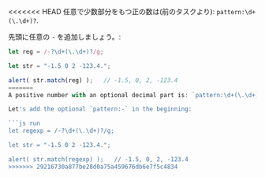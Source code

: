 <<<<<<< HEAD
任意で少数部分をもつ正の数は(前のタスクより): `pattern:\d+(\.\d+)?`.

先頭に任意の `-` を追加しましょう。:

```js run
let reg = /-?\d+(\.\d+)?/g;

let str = "-1.5 0 2 -123.4.";

alert( str.match(reg) );   // -1.5, 0, 2, -123.4
=======
A positive number with an optional decimal part is: `pattern:\d+(\.\d+)?`.

Let's add the optional `pattern:-` in the beginning:

```js run
let regexp = /-?\d+(\.\d+)?/g;

let str = "-1.5 0 2 -123.4.";

alert( str.match(regexp) );   // -1.5, 0, 2, -123.4
>>>>>>> 29216730a877be28d0a75a459676db6e7f5c4834
```
